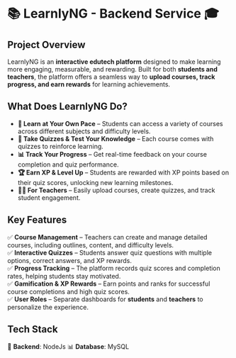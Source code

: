 # 📚 LearnlyNG - Backend Service 🎓  

## **Project Overview**  
LearnlyNG is an **interactive edutech platform** designed to make learning more engaging, measurable, and rewarding. Built for both **students and teachers**, the platform offers a seamless way to **upload courses, track progress, and earn rewards** for learning achievements.  

## **What Does LearnlyNG Do?**  
- **📖 Learn at Your Own Pace** – Students can access a variety of courses across different subjects and difficulty levels.  
- **📝 Take Quizzes & Test Your Knowledge** – Each course comes with quizzes to reinforce learning.  
- **📊 Track Your Progress** – Get real-time feedback on your course completion and quiz performance.  
- **🏆 Earn XP & Level Up** – Students are rewarded with XP points based on their quiz scores, unlocking new learning milestones.  
- **👨‍🏫 For Teachers** – Easily upload courses, create quizzes, and track student engagement.  

## **Key Features**  
✅ **Course Management** – Teachers can create and manage detailed courses, including outlines, content, and difficulty levels.  
✅ **Interactive Quizzes** – Students answer quiz questions with multiple options, correct answers, and XP rewards.  
✅ **Progress Tracking** – The platform records quiz scores and completion rates, helping students stay motivated.  
✅ **Gamification & XP Rewards** – Earn points and ranks for successful course completions and high quiz scores.  
✅ **User Roles** – Separate dashboards for **students** and **teachers** to personalize the experience.  

## **Tech Stack**   
🔧 **Backend**: NodeJs 
📊 **Database**: MySQL   
